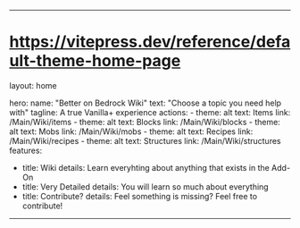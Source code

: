 
---
# https://vitepress.dev/reference/default-theme-home-page
layout: home

hero:
  name: "Better on Bedrock Wiki"
  text: "Choose a topic you need help with"
  tagline: A true Vanilla+ experience
  actions:
    - theme: alt
      text: Items
      link: /Main/Wiki/items
    - theme: alt
      text: Blocks
      link: /Main/Wiki/blocks
    - theme: alt
      text: Mobs
      link: /Main/Wiki/mobs
    - theme: alt
      text: Recipes
      link: /Main/Wiki/recipes
    - theme: alt
      text: Structures
      link: /Main/Wiki/structures
features:
  - title: Wiki
    details: Learn everyhting about anything that exists in the Add-On
  - title: Very Detailed
    details: You will learn so much about everything
  - title: Contribute?
    details: Feel something is missing? Feel free to contribute!
---

